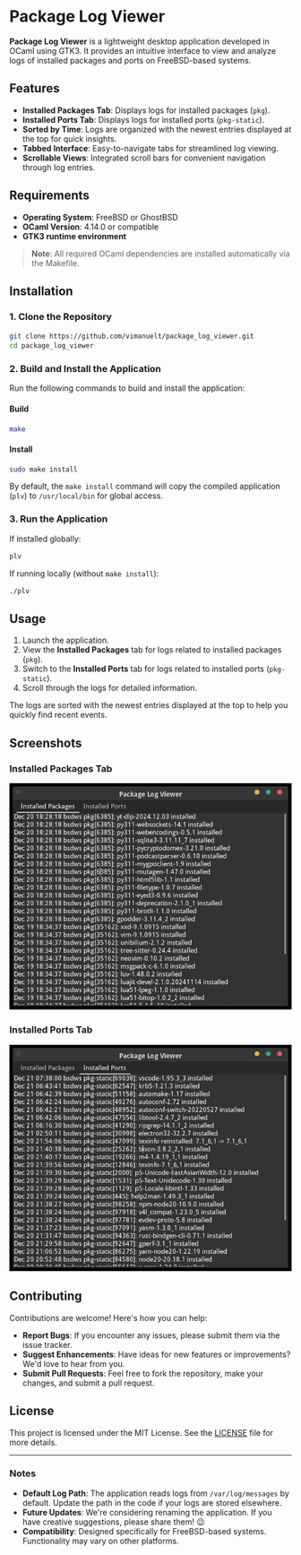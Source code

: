 # Package Log Viewer

**Package Log Viewer** is a lightweight desktop application developed in OCaml using GTK3. It provides an intuitive interface to view and analyze logs of installed packages and ports on FreeBSD-based systems.

## Features

- **Installed Packages Tab**: Displays logs for installed packages (`pkg`).
- **Installed Ports Tab**: Displays logs for installed ports (`pkg-static`).
- **Sorted by Time**: Logs are organized with the newest entries displayed at the top for quick insights.
- **Tabbed Interface**: Easy-to-navigate tabs for streamlined log viewing.
- **Scrollable Views**: Integrated scroll bars for convenient navigation through log entries.

## Requirements

- **Operating System**: FreeBSD or GhostBSD
- **OCaml Version**: 4.14.0 or compatible
- **GTK3 runtime environment**

> **Note**: All required OCaml dependencies are installed automatically via the Makefile.

## Installation

### 1. Clone the Repository

```bash
git clone https://github.com/vimanuelt/package_log_viewer.git
cd package_log_viewer
```

### 2. Build and Install the Application

Run the following commands to build and install the application:

#### Build

```bash
make
```

#### Install

```bash
sudo make install
```

By default, the `make install` command will copy the compiled application (`plv`) to `/usr/local/bin` for global access.

### 3. Run the Application

If installed globally:

```bash
plv
```

If running locally (without `make install`):

```bash
./plv
```

## Usage

1. Launch the application.
2. View the **Installed Packages** tab for logs related to installed packages (`pkg`).
3. Switch to the **Installed Ports** tab for logs related to installed ports (`pkg-static`).
4. Scroll through the logs for detailed information.

The logs are sorted with the newest entries displayed at the top to help you quickly find recent events.

## Screenshots

### Installed Packages Tab
![Installed Packages Tab](img/Installed-Packages.png)

### Installed Ports Tab
![Installed Ports Tab](img/Installed-Ports.png)

## Contributing

Contributions are welcome! Here's how you can help:

- **Report Bugs**: If you encounter any issues, please submit them via the issue tracker.
- **Suggest Enhancements**: Have ideas for new features or improvements? We'd love to hear from you.
- **Submit Pull Requests**: Feel free to fork the repository, make your changes, and submit a pull request.

## License

This project is licensed under the MIT License. See the [LICENSE](LICENSE) file for more details.

---

### Notes

- **Default Log Path**: The application reads logs from `/var/log/messages` by default. Update the path in the code if your logs are stored elsewhere.
- **Future Updates**: We're considering renaming the application. If you have creative suggestions, please share them! 😉
- **Compatibility**: Designed specifically for FreeBSD-based systems. Functionality may vary on other platforms.
